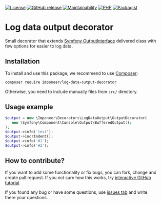 [![License](https://img.shields.io/github/license/imponeer/log-data-output-decorator.svg)](LICENSE)
[![GitHub release](https://img.shields.io/github/release/imponeer/log-data-output-decorator.svg)](https://github.com/imponeer/log-data-output-decorator/releases) [![Maintainability](https://api.codeclimate.com/v1/badges/3e11a2969204f2abc7cf/maintainability)](https://codeclimate.com/github/imponeer/log-data-output-decorator/maintainability) [![PHP](https://img.shields.io/packagist/php-v/imponeer/log-data-output-decorator.svg)](http://php.net) 
[![Packagist](https://img.shields.io/packagist/dm/imponeer/log-data-output-decorator.svg)](https://packagist.org/packages/imponeer/log-data-output-decorator)

# Log data output decorator

Small decorator that extends [Symfony OutputInterface](https://github.com/symfony/console/blob/5.x/Output/OutputInterface.php) delivered class with few options for easier to log data.

## Installation

To install and use this package, we recommend to use [Composer](https://getcomposer.org):

```bash
composer require imponeer/log-data-output-decorator
```

Otherwise, you need to include manually files from `src/` directory. 

## Usage example

```php
$output = new \Imponeer\Decorators\LogDataOutput\OutputDecorator(
   new \Symfony\Component\Console\Output\BufferedOutput();
);
$output->info('test');
$output->incrIndent();
$output->info('#1');
$output->info('#2');
```

## How to contribute?

If you want to add some functionality or fix bugs, you can fork, change and create pull request. If you not sure how this works, try [interactive GitHub tutorial](https://skills.github.com).

If you found any bug or have some questions, use [issues tab](https://github.com/imponeer/log-data-output-decorator/issues) and write there your questions.
